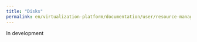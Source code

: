 ```yaml
---
title: "Disks"
permalink: en/virtualization-platform/documentation/user/resource-management/disks.html
---
```


In development
